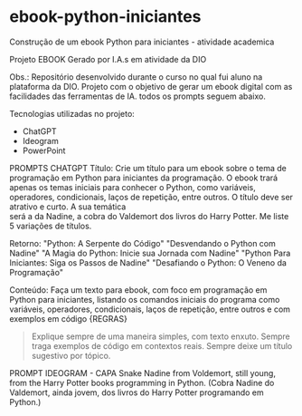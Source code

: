# ebook-python-iniciantes
Construção de um ebook Python para iniciantes - atividade academica

Projeto EBOOK Gerado por I.A.s em atividade da DIO

Obs.: Repositório desenvolvido durante o curso no qual fui aluno na plataforma da DIO. Projeto com o objetivo de gerar um ebook digital com as facilidades das ferramentas de IA. todos os prompts seguem abaixo.

Tecnologias utilizadas no projeto:
- ChatGPT
- Ideogram
- PowerPoint

PROMPTS CHATGPT
Título:
Crie um título para um ebook sobre o tema de programação em Python para iniciantes da programação. O ebook trará apenas os temas iniciais para conhecer o Python, como variáveis, operadores, condicionais, laços de repetição, entre outros. O título deve ser atrativo e curto. A sua temática  
será a da Nadine, a cobra do Valdemort dos livros do Harry Potter. Me liste 5 variações de títulos.

Retorno:
"Python: A Serpente do Código"
"Desvendando o Python com Nadine"
"A Magia do Python: Inicie sua Jornada com Nadine"
"Python Para Iniciantes: Siga os Passos de Nadine"
"Desafiando o Python: O Veneno da Programação"

Conteúdo:
Faça um texto para ebook, com foco em programação em Python para iniciantes, listando os comandos iniciais do programa como variáveis, operadores, condicionais, laços de repetição, entre outros e com exemplos em código 
{REGRAS}
> Explique sempre de uma maneira simples, com texto enxuto.
> Sempre traga exemplos de código em contextos reais.
> Sempre deixe um título sugestivo por tópico.

PROMPT IDEOGRAM - CAPA
Snake Nadine from Voldemort, still young, from the Harry Potter books programming in Python. (Cobra Nadine do Valdemort, ainda jovem, dos livros do Harry Potter programando em Python.)
